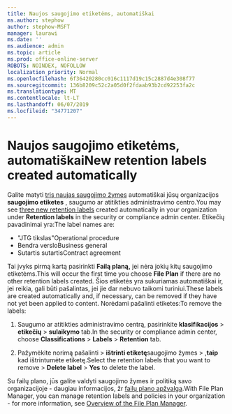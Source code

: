 ```yaml
---
title: Naujos saugojimo etiketėms, automatiškai
ms.author: stephow
author: stephow-MSFT
manager: laurawi
ms.date: ''
ms.audience: admin
ms.topic: article
ms.prod: office-online-server
ROBOTS: NOINDEX, NOFOLLOW
localization_priority: Normal
ms.openlocfilehash: 6f36420280cc016c1117d19c15c2887d4e308f77
ms.sourcegitcommit: 136b8209c52c2a05d0f2fdaab93b2cd92253fa2c
ms.translationtype: MT
ms.contentlocale: lt-LT
ms.lasthandoff: 06/07/2019
ms.locfileid: "34771207"
---
```

# <a name="new-retention-labels-created-automatically"></a><span data-ttu-id="e54ea-102">Naujos saugojimo etiketėms, automatiškai</span><span class="sxs-lookup"><span data-stu-id="e54ea-102">New retention labels created automatically</span></span>

<span data-ttu-id="e54ea-103">Galite matyti [tris naujas saugojimo žymes](https://docs.microsoft.com/office365/securitycompliance/file-plan-manager#default-retention-labels-and-label-policy) automatiškai jūsų organizacijos **saugojimo etiketes** , saugumo ar atitikties administravimo centro.</span><span class="sxs-lookup"><span data-stu-id="e54ea-103">You may see [three new retention labels](https://docs.microsoft.com/office365/securitycompliance/file-plan-manager#default-retention-labels-and-label-policy) created automatically in your organization under **Retention labels** in the security or compliance admin center.</span></span> <span data-ttu-id="e54ea-104">Etikečių pavadinimai yra:</span><span class="sxs-lookup"><span data-stu-id="e54ea-104">The label names are:</span></span>

- <span data-ttu-id="e54ea-105">"JTG tikslas"</span><span class="sxs-lookup"><span data-stu-id="e54ea-105">Operational procedure</span></span>
- <span data-ttu-id="e54ea-106">Bendra verslo</span><span class="sxs-lookup"><span data-stu-id="e54ea-106">Business general</span></span>
- <span data-ttu-id="e54ea-107">Sutartis sutartis</span><span class="sxs-lookup"><span data-stu-id="e54ea-107">Contract agreement</span></span>

<span data-ttu-id="e54ea-108">Tai įvyks pirmą kartą pasirinkti **Failą planą,** jei nėra jokių kitų saugojimo etiketėms.</span><span class="sxs-lookup"><span data-stu-id="e54ea-108">This will occur the first time you choose **File Plan** if there are no other retention labels created.</span></span> <span data-ttu-id="e54ea-109">Šios etiketės yra sukuriamas automatiškai ir, jei reikia, gali būti pašalintas, jei jie dar nebuvo taikomi turiniui.</span><span class="sxs-lookup"><span data-stu-id="e54ea-109">These labels are created automatically and, if necessary, can be removed if they have not yet been applied to content.</span></span> <span data-ttu-id="e54ea-110">Norėdami pašalinti etiketes:</span><span class="sxs-lookup"><span data-stu-id="e54ea-110">To remove the labels:</span></span>

1. <span data-ttu-id="e54ea-111">Saugumo ar atitikties administravimo centrą, pasirinkite **klasifikacijos** > **etikečių** > **sulaikymo** tab.</span><span class="sxs-lookup"><span data-stu-id="e54ea-111">In the security or compliance admin center, choose **Classifications** > **Labels** > **Retention** tab.</span></span>

1. <span data-ttu-id="e54ea-112">Pažymėkite norimą pašalinti > **ištrinti etiketę**saugojimo žymes > ,**taip** kad ištrintumėte etiketę.</span><span class="sxs-lookup"><span data-stu-id="e54ea-112">Select the retention labels that you want to remove > **Delete label** > **Yes** to delete the label.</span></span>

<span data-ttu-id="e54ea-113">Su failų plano, jūs galite valdyti saugojimo žymes ir politiką savo organizacijoje - daugiau informacijos, žr [failų plano apžvalga](https://docs.microsoft.com/office365/securitycompliance/file-plan-manager).</span><span class="sxs-lookup"><span data-stu-id="e54ea-113">With File Plan Manager, you can manage retention labels and policies in your organization - for more information, see [Overview of the File Plan Manager](https://docs.microsoft.com/office365/securitycompliance/file-plan-manager).</span></span>